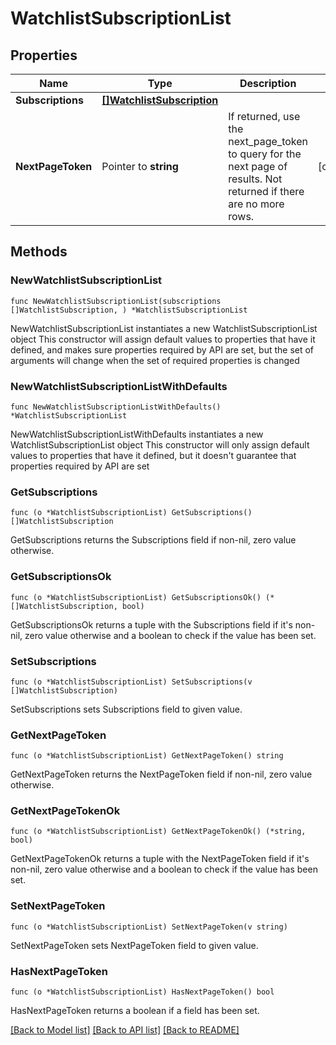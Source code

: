 # WatchlistSubscriptionList

## Properties

Name | Type | Description | Notes
------------ | ------------- | ------------- | -------------
**Subscriptions** | [**[]WatchlistSubscription**](WatchlistSubscription.md) |  | 
**NextPageToken** | Pointer to **string** | If returned, use the next_page_token to query for the next page of results. Not returned if there are no more rows. | [optional] 

## Methods

### NewWatchlistSubscriptionList

`func NewWatchlistSubscriptionList(subscriptions []WatchlistSubscription, ) *WatchlistSubscriptionList`

NewWatchlistSubscriptionList instantiates a new WatchlistSubscriptionList object
This constructor will assign default values to properties that have it defined,
and makes sure properties required by API are set, but the set of arguments
will change when the set of required properties is changed

### NewWatchlistSubscriptionListWithDefaults

`func NewWatchlistSubscriptionListWithDefaults() *WatchlistSubscriptionList`

NewWatchlistSubscriptionListWithDefaults instantiates a new WatchlistSubscriptionList object
This constructor will only assign default values to properties that have it defined,
but it doesn't guarantee that properties required by API are set

### GetSubscriptions

`func (o *WatchlistSubscriptionList) GetSubscriptions() []WatchlistSubscription`

GetSubscriptions returns the Subscriptions field if non-nil, zero value otherwise.

### GetSubscriptionsOk

`func (o *WatchlistSubscriptionList) GetSubscriptionsOk() (*[]WatchlistSubscription, bool)`

GetSubscriptionsOk returns a tuple with the Subscriptions field if it's non-nil, zero value otherwise
and a boolean to check if the value has been set.

### SetSubscriptions

`func (o *WatchlistSubscriptionList) SetSubscriptions(v []WatchlistSubscription)`

SetSubscriptions sets Subscriptions field to given value.


### GetNextPageToken

`func (o *WatchlistSubscriptionList) GetNextPageToken() string`

GetNextPageToken returns the NextPageToken field if non-nil, zero value otherwise.

### GetNextPageTokenOk

`func (o *WatchlistSubscriptionList) GetNextPageTokenOk() (*string, bool)`

GetNextPageTokenOk returns a tuple with the NextPageToken field if it's non-nil, zero value otherwise
and a boolean to check if the value has been set.

### SetNextPageToken

`func (o *WatchlistSubscriptionList) SetNextPageToken(v string)`

SetNextPageToken sets NextPageToken field to given value.

### HasNextPageToken

`func (o *WatchlistSubscriptionList) HasNextPageToken() bool`

HasNextPageToken returns a boolean if a field has been set.


[[Back to Model list]](../README.md#documentation-for-models) [[Back to API list]](../README.md#documentation-for-api-endpoints) [[Back to README]](../README.md)


